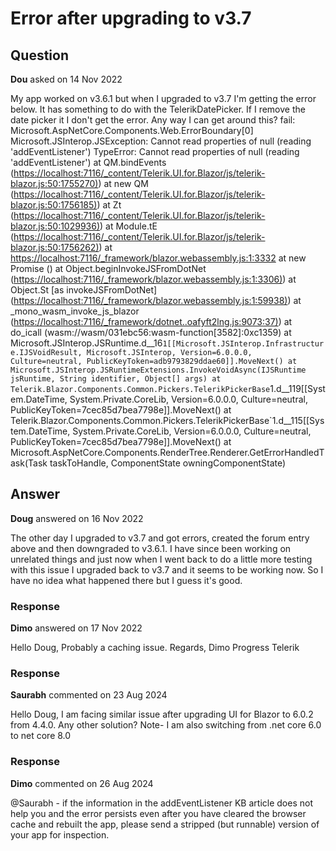 # Error after upgrading to v3.7

## Question

**Dou** asked on 14 Nov 2022

My app worked on v3.6.1 but when I upgraded to v3.7 I'm getting the error below. It has something to do with the TelerikDatePicker. If I remove the date picker it I don't get the error. Any way I can get around this? fail: Microsoft.AspNetCore.Components.Web.ErrorBoundary[0] Microsoft.JSInterop.JSException: Cannot read properties of null (reading 'addEventListener') TypeError: Cannot read properties of null (reading 'addEventListener') at QM.bindEvents ([https://localhost:7116/_content/Telerik.UI.for.Blazor/js/telerik-blazor.js:50:1755270)](https://localhost:7116/_content/Telerik.UI.for.Blazor/js/telerik-blazor.js:50:1755270)) at new QM ([https://localhost:7116/_content/Telerik.UI.for.Blazor/js/telerik-blazor.js:50:1756185)](https://localhost:7116/_content/Telerik.UI.for.Blazor/js/telerik-blazor.js:50:1756185)) at Zt ([https://localhost:7116/_content/Telerik.UI.for.Blazor/js/telerik-blazor.js:50:1029936)](https://localhost:7116/_content/Telerik.UI.for.Blazor/js/telerik-blazor.js:50:1029936)) at Module.tE ([https://localhost:7116/_content/Telerik.UI.for.Blazor/js/telerik-blazor.js:50:1756262)](https://localhost:7116/_content/Telerik.UI.for.Blazor/js/telerik-blazor.js:50:1756262)) at [https://localhost:7116/_framework/blazor.webassembly.js:1:3332](https://localhost:7116/_framework/blazor.webassembly.js:1:3332) at new Promise (<anonymous>) at Object.beginInvokeJSFromDotNet ([https://localhost:7116/_framework/blazor.webassembly.js:1:3306)](https://localhost:7116/_framework/blazor.webassembly.js:1:3306)) at Object.St [as invokeJSFromDotNet] ([https://localhost:7116/_framework/blazor.webassembly.js:1:59938)](https://localhost:7116/_framework/blazor.webassembly.js:1:59938)) at _mono_wasm_invoke_js_blazor ([https://localhost:7116/_framework/dotnet..oafyft2lng.js:9073:37)](https://localhost:7116/_framework/dotnet..oafyft2lng.js:9073:37)) at do_icall (wasm://wasm/031ebc56:wasm-function[3582]:0xc1359) at Microsoft.JSInterop.JSRuntime.<InvokeAsync>d__16`1[[Microsoft.JSInterop.Infrastructure.IJSVoidResult, Microsoft.JSInterop, Version=6.0.0.0, Culture=neutral, PublicKeyToken=adb9793829ddae60]].MoveNext() at Microsoft.JSInterop.JSRuntimeExtensions.InvokeVoidAsync(IJSRuntime jsRuntime, String identifier, Object[] args) at Telerik.Blazor.Components.Common.Pickers.TelerikPickerBase`1.<InitPicker>d__119[[System.DateTime, System.Private.CoreLib, Version=6.0.0.0, Culture=neutral, PublicKeyToken=7cec85d7bea7798e]].MoveNext() at Telerik.Blazor.Components.Common.Pickers.TelerikPickerBase`1.<OnAfterRenderAsync>d__115[[System.DateTime, System.Private.CoreLib, Version=6.0.0.0, Culture=neutral, PublicKeyToken=7cec85d7bea7798e]].MoveNext() at Microsoft.AspNetCore.Components.RenderTree.Renderer.GetErrorHandledTask(Task taskToHandle, ComponentState owningComponentState)

## Answer

**Doug** answered on 16 Nov 2022

The other day I upgraded to v3.7 and got errors, created the forum entry above and then downgraded to v3.6.1. I have since been working on unrelated things and just now when I went back to do a little more testing with this issue I upgraded back to v3.7 and it seems to be working now. So I have no idea what happened there but I guess it's good.

### Response

**Dimo** answered on 17 Nov 2022

Hello Doug, Probably a caching issue. Regards, Dimo Progress Telerik

### Response

**Saurabh** commented on 23 Aug 2024

Hello Doug, I am facing similar issue after upgrading UI for Blazor to 6.0.2 from 4.4.0. Any other solution? Note- I am also switching from .net core 6.0 to net core 8.0

### Response

**Dimo** commented on 26 Aug 2024

@Saurabh - if the information in the addEventListener KB article does not help you and the error persists even after you have cleared the browser cache and rebuilt the app, please send a stripped (but runnable) version of your app for inspection.
